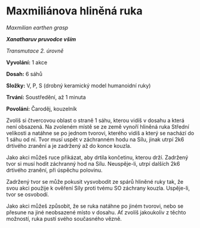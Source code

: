 # Maxmiliánova hliněná ruka

*Maxmilian earthen grasp*

***Xanatharuv pruvodce vším***

 *Transmutace 2. úrovně* 

**Vyvolání:** 1 akce

**Dosah:** 6 sáhů

**Složky:** V, P, S (drobný keramický model humanoidní ruky)

**Trvání:** Soustředění, až 1 minuta

**Povolání:** Čaroděj, kouzelník

Zvolíš si čtvercovou oblast o straně 1 sáhu, kterou vidíš v dosahu a která není obsazená. Na zvoleném místě se ze země vynoří hliněná ruka Střední velikosti a natáhne se po jednom tvorovi, kterého vidíš a který se nachází do 1 sáhu od ní. Tvor musí uspět v záchranném hodu na Sílu, jinak utrpí 2k6 drtivého zranění a je zadržený až do konce kouzla.

Jako akci můžeš ruce přikázat, aby drtila končetinu, kterou drží. Zadržený tvor si musí hodit záchranný hod na Sílu. Neuspěje-li, utrpí dalších 2k6 drtivého zranění, při úspěchu polovinu.

Zadržený tvor se může pokusit vysvobodit ze spárů hliněné ruky tak, že svou akci použije k ověření Síly proti tvému SO záchrany kouzla. Uspěje-li, tvor se osvobodí.

Jako akci můžeš způsobit, že se ruka natáhne po jiném tvorovi, nebo se přesune na jiné neobsazené místo v dosahu. Ať zvolíš jakoukoliv z těchto možností, ruka pustí svého současného vězně.